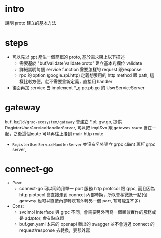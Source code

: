 # intro
說明 proto 建立的基本方法

# steps
- 可以先以 gpt 產生一個簡單的 proto, 基於需求架上以下描述
  - 需要基於 "buf/validate/validate.proto" 建立基本的欄位 validate
  - 詳細說明每個 service function 需要怎樣的 request 跟response
  - rpc 的 option (google.api.http) 定義想要用的 http method 跟 path, 這樣比較方便，就不需要重新定義，直接用 handler
- 後面再加 service 去 implement *_grpc.pb.go 的 UserServiceServer

# gateway
`buf.build/grpc-ecosystem/gateway` 會建立 *.pb.gw.go, 提供 RegisterUserServiceHandlerServer, 可以把 implSvc 跟 gateway route 接在一起，之後這個route 可以再往上接到 main http route
- `RegisterUserServiceHandlerServer` 並沒有另外建立 grpc client 再打 grpc server, 

# connect-go
- Pros:
  - connect-go 可以同時用單一 port 服務 http protocol 跟 grpc, 而且因為 http protocol 會直接走到 connect 內部轉換，所以會稍微低一點(但 gateway 也可以直接內部轉沒有外轉另一個 port, 有可能差不多)
- Cons:
  - svcImpl interface 與 grpc 不同，會需要另外再寫一個類似實作的服務或是 adaptor, 會有點麻煩
  - buf.gen.yaml 本來的 openapi 轉出的 swagger 並不會透過 connect 的 request/response 去轉換，要額外寫
